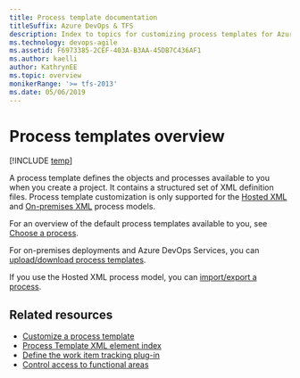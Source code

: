 ```yaml
---
title: Process template documentation
titleSuffix: Azure DevOps & TFS   
description: Index to topics for customizing process templates for Azure DevOps & Team Foundation Server 
ms.technology: devops-agile
ms.assetid: F6973385-2CEF-403A-B3AA-45DB7C436AF1
ms.author: kaelli
author: KathrynEE
ms.topic: overview
monikerRange: '>= tfs-2013'
ms.date: 05/06/2019
---
```


# Process templates overview  

[!INCLUDE [temp](../../includes/version-vsts-tfs-all-versions.md)]

A process template defines the objects and processes available to you when you create a project. It contains a structured set of XML definition files. Process template customization is only supported for the [Hosted XML](../../organizations/settings/work/hosted-xml-process-model.md) and [On-premises XML](../on-premises-xml-process-model.md) process models.  

For an overview of the default process templates available to you, see [Choose a process](/azure/devops/boards/work-items/guidance/choose-process?toc=/azure/devops/reference/toc.json&bc=/azure/devops/reference//breadcrumb/toc.json).

For on-premises deployments and Azure DevOps Services, you can [upload/download process templates](../../boards/work-items/guidance/manage-process-templates.md?toc=/azure/devops/reference/toc.json&bc=/azure/devops/reference/breadcrumb/toc.json). 

If you use the Hosted XML process model, you can [import/export a process](../../organizations/settings/work/import-process/import-process.md?toc=/azure/devops/reference/toc.json&bc=/azure/devops/reference/breadcrumb/toc.json).

## Related resources

- [Customize a process template](customize-process.md)
- [Process Template XML element index](process-template-plug-ins-xml-elements-index.md)
- [Define the work item tracking plug-in](define-objects-track-work-items-plug-in.md)
- [Control access to functional areas](control-access-to-functional-areas.md)